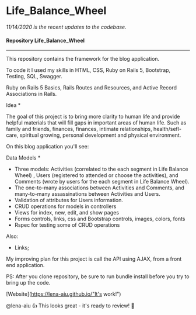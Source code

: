 # Life_Balance_Wheel

*11/14/2020 is the recent updates to the codebase.*

#### Repository  Life_Balance_Wheel
-----

This repository contains the framework for the blog application. 

To code it I used my skills in HTML, CSS, Ruby on Rails 5, Bootstrap, Testing, SQL, Swagger.

Ruby on Rails 5 Basics, Rails Routes and Resources, and Active Record Associations in Rails.

Idea *

The goal of this project is to bring more clarity to human life and provide helpful materials that 
will fill gaps in important areas of human life. Such as family and friends, finances, finances, 
intimate relationships, health/sefl-care, spiritual growing, personal development and physical environment.

On this blog application you'll see:

Data Models *

- Three models: Activities (correlated to the each segment in Life Balance Wheel) , Users (registered to attended or choose the activities), and Comments (wrote by users for the each segment in Life Balance Wheel).
- The one-to-many associations  between Activities and Comments, and many-to-many assassinations between Activities and Users.
- Validation of attributes for Users information.
- CRUD operations for models in controllers 
- Views for index, new, edit, and show pages
- Forms controls, links, css and Bootstrap controls, images, colors, fonts
- Rspec for testing some of CRUD operations

Also:

* Links;

My improving plan for this project is call the API using AJAX, from a front end application.

PS: After you clone repository, be sure to run bundle install before you try to bring up the code.

[Website](https://lena-aiu.github.io/"It's work!")

@lena-aiu :+1: This  looks great - it's ready to review! :hibiscus:



